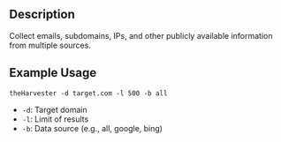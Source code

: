 
## Description

Collect emails, subdomains, IPs, and other publicly available information from multiple sources.
## Example Usage

```
theHarvester -d target.com -l 500 -b all
```

- `-d`: Target domain
- `-l`: Limit of results
- `-b`: Data source (e.g., all, google, bing)